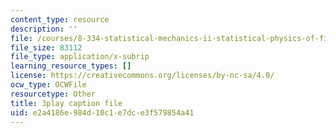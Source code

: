 ```yaml
---
content_type: resource
description: ''
file: /courses/8-334-statistical-mechanics-ii-statistical-physics-of-fields-spring-2014/e2a4186e984d10c1e7dce3f579854a41_H44LyNdIi5E.srt
file_size: 83112
file_type: application/x-subrip
learning_resource_types: []
license: https://creativecommons.org/licenses/by-nc-sa/4.0/
ocw_type: OCWFile
resourcetype: Other
title: 3play caption file
uid: e2a4186e-984d-10c1-e7dc-e3f579854a41
---
```

